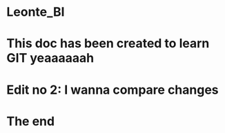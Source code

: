 # Leonte_BI
# This doc has been created to learn GIT yeaaaaaah
# Edit no 2: I wanna compare changes

# The end
